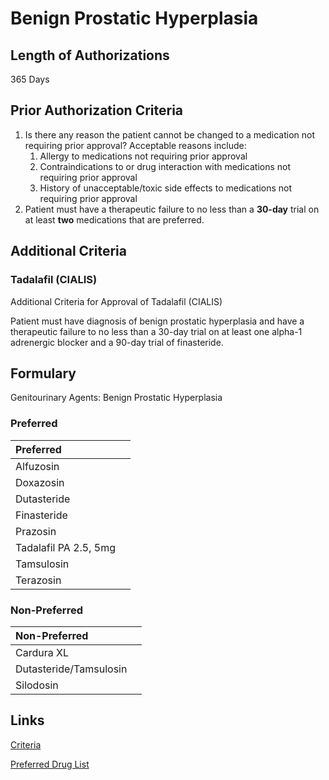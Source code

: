 # Benign Prostatic Hyperplasia

## Length of Authorizations

365 Days

## Prior Authorization Criteria

1.  Is there any reason the patient cannot be changed to a medication not requiring prior approval? Acceptable reasons include:
    1.  Allergy to medications not requiring prior approval
    2.  Contraindications to or drug interaction with medications not requiring prior approval
    3.  History of unacceptable/toxic side effects to medications not requiring prior approval
2.  Patient must have a therapeutic failure to no less than a **30-day** trial on at least **two** medications that are preferred.

## Additional Criteria
### Tadalafil (CIALIS)

Additional Criteria for Approval of Tadalafil (CIALIS)

Patient must have diagnosis of benign prostatic hyperplasia and have a therapeutic failure to no less than a 30-day trial on at least one alpha-1 adrenergic blocker and a 90-day trial of finasteride.

## Formulary

Genitourinary Agents: Benign Prostatic Hyperplasia

### Preferred

| Preferred             |      |
| :-------------------- | ---: |
| Alfuzosin             |      |
| Doxazosin             |      |
| Dutasteride           |      |
| Finasteride           |      |
| Prazosin              |      |
| Tadalafil PA 2.5, 5mg |      |
| Tamsulosin            |      |
| Terazosin             |      |

### Non-Preferred

| Non-Preferred          |      |
| :--------------------- | ---: |
| Cardura XL             |      |
| Dutasteride/Tamsulosin |      |
| Silodosin              |      |

## Links

[Criteria](https://pharmacy.medicaid.ohio.gov/sites/default/files/20221001_UPDL_Criteria_APPROVED.pdf#page=68)

[Preferred Drug List](https://pharmacy.medicaid.ohio.gov/sites/default/files/20221001_UPDL_APPROVED_.pdf#page=24)
